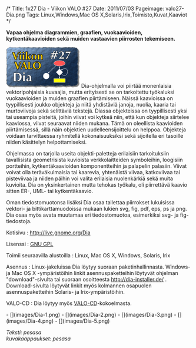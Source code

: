 /*
Title: 1x27 Dia - Viikon VALO #27
Date: 2011/07/03
Pageimage: valo27-Dia.png
Tags: Linux,Windows,Mac OS X,Solaris,Irix,Toimisto,Kuvat,Kaaviot
*/

**Vapaa ohjelma diagrammien, graafien, vuokaavioiden, kytkentäkaavioiden
sekä muiden vastaavien piirrosten tekemiseen.**

![](images/valo27-Dia.png "fig:valo27-Dia.png") Dia-ohjelmalla voi piirtää
monenlaisia vektoripohjaisia kuvaajia, mutta erityisesti se on
tarkoitettu työkaluksi vuokaavioiden ja muiden graafien piirtämiseen.
Näissä kaavioissa on tyypillisesti joukko objekteja ja niitä yhdistäviä
janoja, nuolia, kaaria tai murtoviivoja sekä selittäviä tekstejä. Diassa
objekteissa on tyypillisesti yksi tai useampia pisteitä, joihin viivat
voi kytkeä niin, että kun objekteja siirtelee kaaviossa, viivat
seuraavat niiden mukana. Tämä on oleellista kaavioiden piirtämisessä,
sillä näin objektien uudelleensijoittelu on helppoa. Objekteja voidaan
tarvittaessa ryhmitellä kokonaisuuksiksi sekä sijoitella eri tasoille
niiden käsittelyn helpottamiseksi.

Ohjelmassa on tarjolla useita objekti-paletteja erilaisiin tarkoituksiin
tavallisista geometrisista kuvioista verkkolaitteiden symboleihin,
loogisiin portteihin, kytkentäkaavioiden komponentteihin ja palapelin
palasiin. Viivat voivat olla teräväkulmaisia tai kaarevia, yhtenäistä
viivaa, katkoviivaa tai pisteviivaa ja niiden päihin voi valita
erilaisia nuolenkärkiä sekä muita kuvioita. Dia on yksinkertainen mutta
tehokas työkalu, oli piirrettävä kaavio sitten ER-, UML- tai
kytkentäkaavio.

Oman tiedostomuotonsa lisäksi Dia osaa tallettaa piirrokset lukuisissa
vektori- ja bittikarttamuodoissa mukaan lukien svg, fig, pdf, eps, ps ja
png. Dia osaa myös avata muutamaa eri tiedostomuotoa, esimerkiksi svg-
ja fig-tiedostoja.

Kotisivu
:   <http://live.gnome.org/Dia>

Lisenssi
:   [GNU GPL](GNU_GPL)

Toimii seuraavilla alustoilla
:   Linux, Mac OS X, Windows, Solaris, Irix

Asennus
:   Linux-jakeluissa Dia löytyy suoraan paketinhallinnasta. Windows- ja
    Mac OS X -ympäristöihin linkit asennuspaketteihin löytyvät ohjelman
    "download"-sivulta tai suoraan osoitteesta
    <http://dia-installer.de/> . Download-sivulta löytyvät linkit myös
    kolmannen osapuolen asennuspaketteihin Solaris- ja
    Irix-ympäristöihin.

VALO-CD
:   Dia löytyy myös
    [VALO-CD](http://www.valo-cd.fi/ilmainen_dia)-kokoelmasta.

<div class="psgallery" markdown="1">
-   [](images/Dia-1.png)
-   [](images/Dia-2.png)
-   [](images/Dia-3.png)
-   [](images/Dia-4.png)
-   [](images/Dia-5.png)
</div>

*Teksti: pesasa* <br />
*kuvakaappaukset: pesasa*
